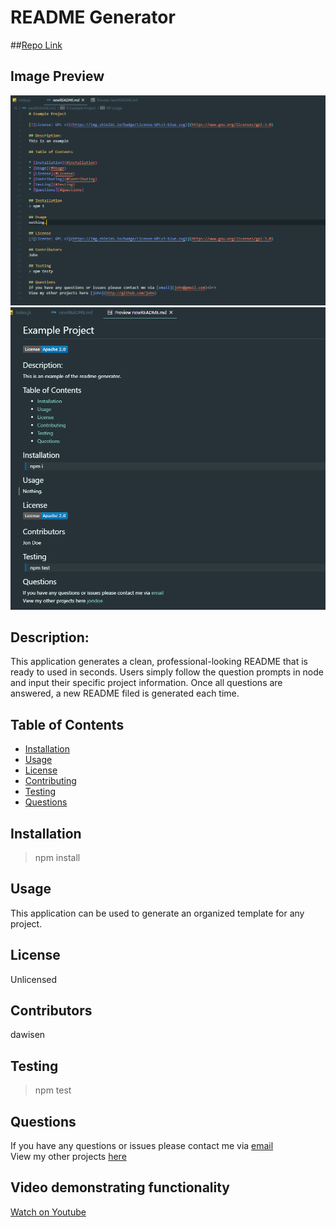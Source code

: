 # README Generator

##[Repo Link](https://github.com/dawisen/Homework-9-README-Generator)

## Image Preview
<img src="examplemd.PNG">
<img src="examplepreview.PNG">


## Description:
This application generates a clean, professional-looking README that is ready to used in seconds. Users simply follow the question prompts in node and input their specific project information. Once all questions are answered, a new README filed is generated each time. 

## Table of Contents

* [Installation](#Installation)
* [Usage](#Usage)
* [License](#License)
* [Contributing](#Contributing)
* [Testing](#Testing)
* [Questions](#Questions)

## Installation
> npm install
  
## Usage
This application can be used to generate an organized template for any project. 

## License
Unlicensed

## Contributors
dawisen

## Testing
> npm test
  
## Questions
If you have any questions or issues please contact me via [email](daniellewwise@gmail.com)<br>
View my other projects [here](http://github.com/dawisen)

## Video demonstrating functionality
[Watch on Youtube](https://youtu.be/ycgEvutxFp0)
